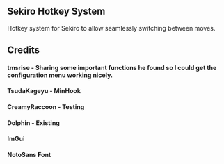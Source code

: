 ## Sekiro Hotkey System
Hotkey system for Sekiro to allow seamlessly switching between moves.

## Credits
#### tmsrise - Sharing some important functions he found so I could get the configuration menu working nicely.
#### TsudaKageyu - MinHook
#### CreamyRaccoon - Testing
#### Dolphin - Existing
#### ImGui
#### NotoSans Font
